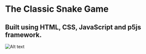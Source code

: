 # The Classic Snake Game
## Built using HTML, CSS, JavaScript and p5js framework.

![Alt text](https://user-images.githubusercontent.com/17667263/43271401-05f4596c-9115-11e8-9566-3fbaf4b8ee7d.png "Screenshot of the Game")
